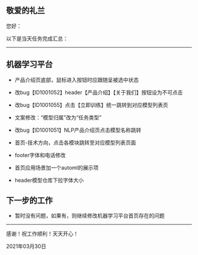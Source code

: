 ## 敬爱的礼兰

您好：

以下是当天任务完成汇总：

---

## 机器学习平台

- 产品介绍页底部，鼠标进入按钮时应跟随呈被选中状态

- 改bug【ID1001052】header【产品介绍】【关于我们】按钮设为不可点击
- 改bug【ID1001055】点击【立即训练】统一跳转到对应模型列表页
- 文案修改：“模型归属”改为“任务类型”
- 改bug【ID1001051】NLP产品介绍页点击模型名称跳转
- 首页-技术方向，点击各模块跳转至对应模型列表页面
- footer字体和电话修改
- 首页应用场景加一个automl的展示项
- header模型仓库下拉字体大小

## 下一步的工作

- 暂时没有问题，如果有，则继续修改机器学习平台首页存在的问题

---
感谢！祝工作顺利！天天开心！

2021年03月30日
